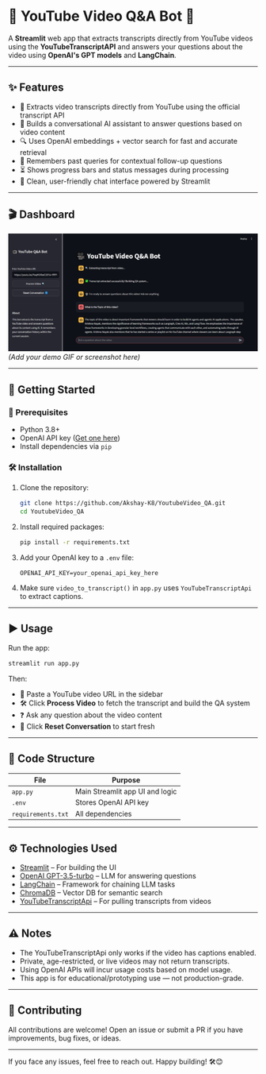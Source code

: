 # 🎥 YouTube Video Q\&A Bot 🤖

A **Streamlit** web app that extracts transcripts directly from YouTube videos using the **YouTubeTranscriptAPI** and answers your questions about the video using **OpenAI's GPT models** and **LangChain**.

---

## ✨ Features

* 📜 Extracts video transcripts directly from YouTube using the official transcript API
* 🤖 Builds a conversational AI assistant to answer questions based on video content
* 🔍 Uses OpenAI embeddings + vector search for fast and accurate retrieval
* 🧠 Remembers past queries for contextual follow-up questions
* ⏳ Shows progress bars and status messages during processing
* 💬 Clean, user-friendly chat interface powered by Streamlit

---

## 🎬 Dashboard

![dashboard](dashboard.jpg)
*(Add your demo GIF or screenshot here)*

---

## 🚀 Getting Started

### 🔧 Prerequisites

* Python 3.8+
* OpenAI API key ([Get one here](https://platform.openai.com/account/api-keys))
* Install dependencies via `pip`

### 🛠️ Installation

1. Clone the repository:

   ```bash
   git clone https://github.com/Akshay-K8/YoutubeVideo_QA.git
   cd YoutubeVideo_QA
   ```

2. Install required packages:

   ```bash
   pip install -r requirements.txt
   ```

3. Add your OpenAI key to a `.env` file:

   ```
   OPENAI_API_KEY=your_openai_api_key_here
   ```

4. Make sure `video_to_transcript()` in `app.py` uses `YouTubeTranscriptApi` to extract captions.

---

## ▶️ Usage

Run the app:

```bash
streamlit run app.py
```

Then:

* 🔗 Paste a YouTube video URL in the sidebar
* 🛠 Click **Process Video** to fetch the transcript and build the QA system
* ❓ Ask any question about the video content
* 🔄 Click **Reset Conversation** to start fresh

---

## 🧱 Code Structure

| File               | Purpose                                            |
| ------------------ | -------------------------------------------------- |
| `app.py`           | Main Streamlit app UI and logic                    |
| `.env`             | Stores OpenAI API key                              |
| `requirements.txt` | All dependencies                                   |

---

## ⚙️ Technologies Used

* [Streamlit](https://streamlit.io/) – For building the UI
* [OpenAI GPT-3.5-turbo](https://platform.openai.com/docs/models/gpt-3-5) – LLM for answering questions
* [LangChain](https://www.langchain.com/) – Framework for chaining LLM tasks
* [ChromaDB](https://www.trychroma.com/) – Vector DB for semantic search
* [YouTubeTranscriptApi](https://pypi.org/project/youtube-transcript-api/) – For pulling transcripts from videos

---

## ⚠️ Notes

* The YouTubeTranscriptApi only works if the video has captions enabled.
* Private, age-restricted, or live videos may not return transcripts.
* Using OpenAI APIs will incur usage costs based on model usage.
* This app is for educational/prototyping use — not production-grade.

---

## 🤝 Contributing

All contributions are welcome!
Open an issue or submit a PR if you have improvements, bug fixes, or ideas.

---

If you face any issues, feel free to reach out. Happy building! 🛠️😊
